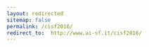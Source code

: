 ```yaml
---
layout: redirected
sitemap: false
permalink: /cisf2016/
redirect_to:  http://www.ai-sf.it/cisf2016/
---
```

